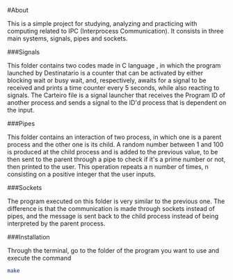 #About

This is a simple project for studying, analyzing and practicing with computing related to IPC (Interprocess Communication).
It consists in three main systems, signals, pipes and sockets.

###Signals

This folder contains two codes made in C language , in which the program launched by Destinatario is a counter that can be activated by either blocking wait or busy wait, and, respectively, awaits for a signal to be received and prints a time counter every 5 seconds, while also reacting to signals.
The Carteiro file is a signal launcher that receives the Program ID of another process and sends a signal to the ID'd process that is dependent on the input.

###Pipes

This folder contains an interaction of two process, in which one is a parent process and the other one is its child. A random number between 1 and 100 is produced at the child process and is added to the previous value, to be then sent to the parent through a pipe to check if it's a prime number or not, then printed to the user. This operation repeats a n number of times, n consisting on a positive integer that the user inputs.

###Sockets

The program executed on this folder is very similar to the previous one. The difference is that the communication is made through sockets instead of pipes, and the message is sent back to the child process instead of being interpreted by the parent process.

###Installation

Through the terminal, go to the folder of the program you want to use and execute the command
  ```sh
  make
  ```